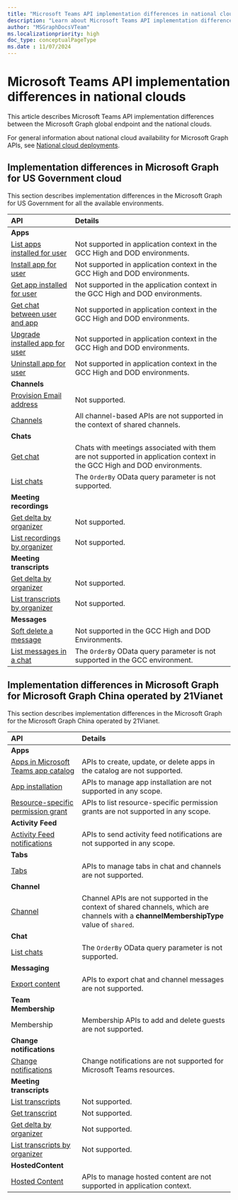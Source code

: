 ```yaml
---
title: "Microsoft Teams API implementation differences in national clouds"
description: "Learn about Microsoft Teams API implementation differences in the national clouds."
author: "MSGraphDocsVTeam"
ms.localizationpriority: high
doc_type: conceptualPageType
ms.date : 11/07/2024
---
```


# Microsoft Teams API implementation differences in national clouds

This article describes Microsoft Teams API implementation differences between the Microsoft Graph global endpoint and the national clouds.

For general information about national cloud availability for Microsoft Graph APIs, see [National cloud deployments](/graph/deployments).

## Implementation differences in Microsoft Graph for US Government cloud

This section describes implementation differences in the Microsoft Graph for US Government for all the available environments.


|API    | Details              |
|:--------------------|:---------------------------------------------------------|
| **Apps**            |                                                          |
|[List apps installed for user](/graph/api/userteamwork-list-installedapps)| Not supported in application context in the GCC High and DOD environments. |
|[Install app for user](/graph/api/userteamwork-post-installedapps)| Not supported in application context in the GCC High and DOD environments. |
|[Get app installed for user](/graph/api/userteamwork-get-installedapps)| Not supported in the application context in the GCC High and DOD environments. |
|[Get chat between user and app](/graph/api/userscopeteamsappinstallation-get-chat)| Not supported in application context in the GCC High and DOD environments. |
|[Upgrade installed app for user](/graph/api/userteamwork-teamsappinstallation-upgrade) | Not supported in application context in the GCC High and DOD environments. |
|[Uninstall app for user](/graph/api/userteamwork-delete-installedapps) | Not supported in application context in the GCC High and DOD environments. |
| **Channels**            |                                                          |
|[Provision Email address](/graph/api/channel-provisionemail) | Not supported. |
|[Channels](/graph/api/resources/channel) | All channel-based APIs are not supported in the context of shared channels. |
| **Chats**            |                                                          |
|[Get chat](/graph/api/chat-get)| Chats with meetings associated with them are not supported in application context in the GCC High and DOD environments. |
|[List chats](/graph/api/chat-list)| The `OrderBy` OData query parameter is not supported. |
| **Meeting recordings**            |                                                          |
|[Get delta by organizer](/graph/api/callrecording-delta) | Not supported. |
|[List recordings by organizer](/graph/api/onlinemeeting-getallrecordings) | Not supported. |
| **Meeting transcripts**            |                                                          |
|[Get delta by organizer](/graph/api/calltranscript-delta) | Not supported. |
|[List transcripts by organizer](/graph/api/onlinemeeting-getalltranscripts) | Not supported. |
| **Messages**            |                                                          |
|[Soft delete a message](/graph/api/chatmessage-softdelete) | Not supported in the GCC High and DOD Environments. |
|[List messages in a chat](/graph/api/chat-list-messages) | The `OrderBy` OData query parameter is not supported in the GCC environment. |

## Implementation differences in Microsoft Graph for Microsoft Graph China operated by 21Vianet

This section describes implementation differences in the Microsoft Graph for the Microsoft Graph China operated by 21Vianet.

|API    | Details              |
|:--------------------|:---------------------------------------------------------|
**Apps**            |                                                          |
[Apps in Microsoft Teams app catalog](/graph/api/resources/teamsapp) | APIs to create, update, or delete apps in the catalog are not supported.
[App installation](/graph/api/resources/teamsappinstallation) | APIs to manage app installation are not supported in any scope.
[Resource-specific permission grant](/graph/api/resources/resourcespecificpermissiongrant) | APIs to list resource-specific permission grants are not supported in any scope.
**Activity Feed**            |                                                          |
| [Activity Feed notifications](/graph/teams-send-activityfeednotifications)| APIs to send activity feed notifications are not supported in any scope. |
| **Tabs**            |                                                          |
[Tabs](/graph/api/resources/teamstab) | APIs to manage tabs in chat and channels are not supported.
| **Channel**            |                                                          |
[Channel](/graph/api/resources/channel) | Channel APIs are not supported in the context of shared channels, which are channels with a **channelMembershipType** value of `shared`.
| **Chat**            |                                                          |
|[List chats](/graph/api/chat-list)| The `OrderBy` OData query parameter is not supported. |
| **Messaging**            |                                                          |
[Export content](/microsoftteams/export-teams-content) | APIs to export chat and channel messages are not supported. 
| **Team Membership**            |                                                          |
Membership | Membership APIs to add and delete guests are not supported.
| **Change notifications**            |                                                          |
[Change notifications](/graph/api/resources/webhooks) | Change notifications are not supported for Microsoft Teams resources. 
| **Meeting transcripts**            |                                                          |
|[List transcripts](/graph/api/onlinemeeting-list-transcripts) | Not supported. |
|[Get transcript](/graph/api/calltranscript-get) | Not supported. |
|[Get delta by organizer](/graph/api/calltranscript-delta) | Not supported. |
|[List transcripts by organizer](/graph/api/onlinemeeting-getalltranscripts) | Not supported. |
| **HostedContent**            |                                                          |
[Hosted Content](/graph/api/chatmessagehostedcontent-get) | APIs to manage hosted content are not supported in application context. 

